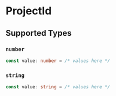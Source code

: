 # ProjectId


## Supported Types

### `number`

```typescript
const value: number = /* values here */
```

### `string`

```typescript
const value: string = /* values here */
```

